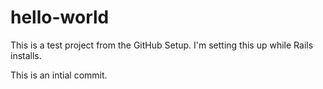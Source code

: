 # hello-world
This is a test project from the GitHub Setup. I'm setting this up while Rails installs. 

This is an intial commit.
